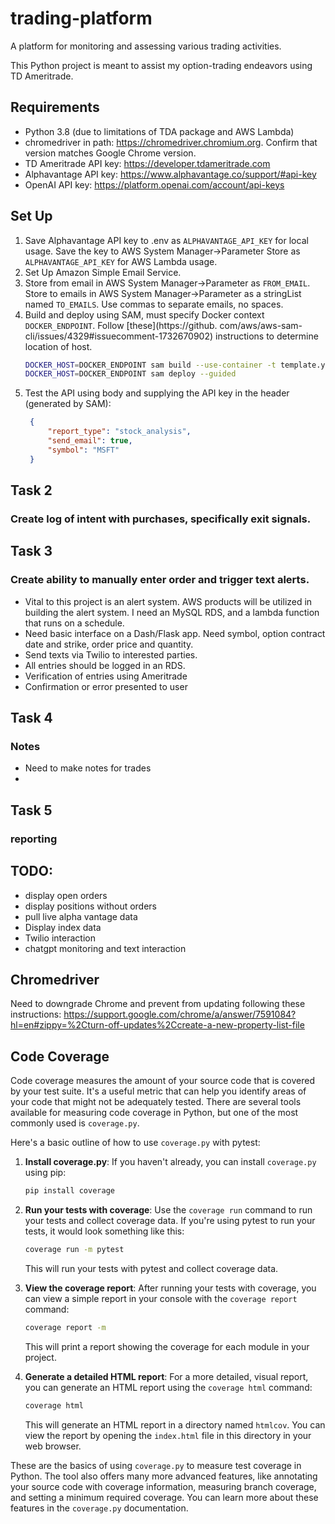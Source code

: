 # trading-platform
A platform for monitoring and assessing various trading activities.

This Python project is meant to assist my option-trading endeavors using TD Ameritrade.


## Requirements
- Python 3.8 (due to limitations of TDA package and AWS Lambda)
- chromedriver in path: https://chromedriver.chromium.org. Confirm that version matches Google Chrome version.
- TD Ameritrade API key: https://developer.tdameritrade.com
- Alphavantage API key: https://www.alphavantage.co/support/#api-key
- OpenAI API key: https://platform.openai.com/account/api-keys

## Set Up
1. Save Alphavantage API key to .env as `ALPHAVANTAGE_API_KEY` for local usage. Save the key to AWS System 
   Manager->Parameter Store as `ALPHAVANTAGE_API_KEY` for AWS Lambda usage.
2. Set Up Amazon Simple Email Service. 
3. Store from email in AWS System 
   Manager->Parameter as `FROM_EMAIL`. Store to emails in AWS System 
   Manager->Parameter as a stringList named `TO_EMAILS`. Use commas to separate emails, no spaces.
4. Build and deploy using SAM, must specify Docker context `DOCKER_ENDPOINT`. Follow [these](https://github.
   com/aws/aws-sam-cli/issues/4329#issuecomment-1732670902) instructions to determine location of host.
    ```bash
    DOCKER_HOST=DOCKER_ENDPOINT sam build --use-container -t template.yaml
    DOCKER_HOST=DOCKER_ENDPOINT sam deploy --guided

    ```
5. Test the API using body and supplying the API key in the header (generated by SAM):
   ```json
    {
        "report_type": "stock_analysis",
        "send_email": true,
        "symbol": "MSFT"
    }
    ```
   

## Task 2
### Create log of intent with purchases, specifically exit signals.

## Task 3
### Create ability to manually enter order and trigger text alerts.
- Vital to this project is an alert system. AWS products will be utilized in building the alert system. I need an 
MySQL RDS, and a lambda function that runs on a schedule.
- Need basic interface on a Dash/Flask app. Need symbol, option contract date and strike, order price and quantity.
- Send texts via Twilio to interested parties.
- All entries should be logged in an RDS.
- Verification of entries using Ameritrade
- Confirmation or error presented to user

## Task 4
### Notes
- Need to make notes for trades
- 

## Task 5
### reporting



## TODO:
- display open orders
- display positions without orders
- pull live alpha vantage data
- Display index data
- Twilio interaction
- chatgpt monitoring and text interaction

## Chromedriver 
Need to downgrade Chrome and prevent from updating following these instructions: https://support.google.com/chrome/a/answer/7591084?hl=en#zippy=%2Cturn-off-updates%2Ccreate-a-new-property-list-file


## Code Coverage

Code coverage measures the amount of your source code that is covered by your test suite. It's a useful metric that can help you identify areas of your code that might not be adequately tested. There are several tools available for measuring code coverage in Python, but one of the most commonly used is `coverage.py`.

Here's a basic outline of how to use `coverage.py` with pytest:

1. **Install coverage.py**: If you haven't already, you can install `coverage.py` using pip:

   ```bash
   pip install coverage
   ```
   
2. **Run your tests with coverage**: Use the `coverage run` command to run your tests and collect coverage data. If you're using pytest to run your tests, it would look something like this:

   ```bash
   coverage run -m pytest
   ```
   
   This will run your tests with pytest and collect coverage data.

3. **View the coverage report**: After running your tests with coverage, you can view a simple report in your console with the `coverage report` command:

   ```bash
   coverage report -m
   ```
   
   This will print a report showing the coverage for each module in your project.

4. **Generate a detailed HTML report**: For a more detailed, visual report, you can generate an HTML report using the `coverage html` command:

   ```bash
   coverage html
   ```
   
   This will generate an HTML report in a directory named `htmlcov`. You can view the report by opening the `index.html` file in this directory in your web browser.

These are the basics of using `coverage.py` to measure test coverage in Python. The tool also offers many more advanced features, like annotating your source code with coverage information, measuring branch coverage, and setting a minimum required coverage. You can learn more about these features in the `coverage.py` documentation.